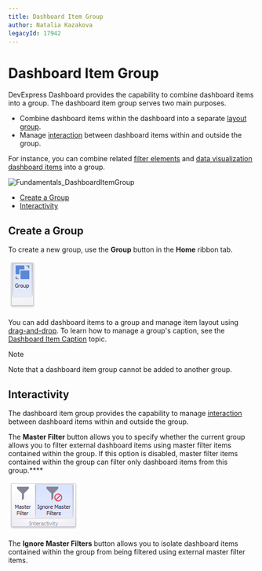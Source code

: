 ```yaml
---
title: Dashboard Item Group
author: Natalia Kazakova
legacyId: 17942
---
```

# Dashboard Item Group
DevExpress Dashboard provides the capability to combine dashboard items into a group. The dashboard item group serves two main purposes.
* Combine dashboard items within the dashboard into a separate [layout group](../dashboard-layout/dashboard-items-layout.md).
* Manage [interaction](../interactivity/master-filtering.md) between dashboard items within and outside the group.

For instance, you can combine related [filter elements](filter-elements.md) and [data visualization dashboard items](../add-dashboard-items.md) into a group.

![Fundamentals_DashboardItemGroup](../../../images/img24788.png)
* [Create a Group](#create-a-group)
* [Interactivity](#interactivity)

## <a name="create-a-group"/>Create a Group
To create a new group, use the **Group** button in the **Home** ribbon tab.

![GroupButton_Ribbon](../../../images/img24852.png)

You can add dashboard items to a group and manage item layout using [drag-and-drop](../dashboard-layout/dashboard-items-layout.md). To learn how to manage a group's caption, see the [Dashboard Item Caption](../dashboard-layout/dashboard-item-caption.md) topic.

> [!NOTE]
> Note that a dashboard item group cannot be added to another group.

## <a name="interactivity"/>Interactivity
The dashboard item group provides the capability to manage [interaction](../interactivity/master-filtering.md) between dashboard items within and outside the group.

The **Master Filter** button allows you to specify whether the current group allows you to filter external dashboard items using master filter items contained within the group.  If this option is disabled, master filter items contained within the group can filter only dashboard items from this group.****

![GrouMasterFilterButton_Ribbon](../../../images/img24853.png)

The **Ignore Master Filters** button allows you to isolate dashboard items contained within the group from being filtered using external master filter items.